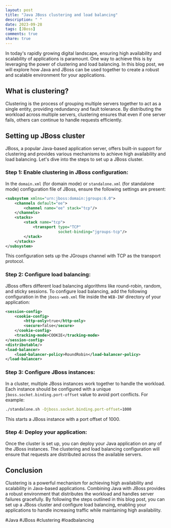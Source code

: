 ```yaml
---
layout: post
title: "Java JBoss clustering and load balancing"
description: " "
date: 2023-09-28
tags: [JBoss]
comments: true
share: true
---
```


In today's rapidly growing digital landscape, ensuring high availability and scalability of applications is paramount. One way to achieve this is by leveraging the power of clustering and load balancing. In this blog post, we will explore how Java and JBoss can be used together to create a robust and scalable environment for your applications.

## What is clustering?

Clustering is the process of grouping multiple servers together to act as a single entity, providing redundancy and fault tolerance. By distributing the workload across multiple servers, clustering ensures that even if one server fails, others can continue to handle requests efficiently.

## Setting up JBoss cluster

JBoss, a popular Java-based application server, offers built-in support for clustering and provides various mechanisms to achieve high availability and load balancing. Let's dive into the steps to set up a JBoss cluster.

### Step 1: Enable clustering in JBoss configuration:

In the `domain.xml` (for domain mode) or `standalone.xml` (for standalone mode) configuration file of JBoss, ensure the following settings are present:

```xml
<subsystem xmlns="urn:jboss:domain:jgroups:6.0">
    <channels default="ee">
        <channel name="ee" stack="tcp"/>
    </channels>
    <stacks>
        <stack name="tcp">
            <transport type="TCP"
                       socket-binding="jgroups-tcp"/>
        </stack>
    </stacks>
</subsystem>
```

This configuration sets up the JGroups channel with TCP as the transport protocol.

### Step 2: Configure load balancing:

JBoss offers different load balancing algorithms like round-robin, random, and sticky sessions. To configure load balancing, add the following configuration in the `jboss-web.xml` file inside the `WEB-INF` directory of your application:

```xml
<session-config>
    <cookie-config>
        <http-only>true</http-only>
        <secure>false</secure>
    </cookie-config>
    <tracking-mode>COOKIE</tracking-mode>
</session-config>
<distributable/>
<load-balancer>
    <load-balancer-policy>RoundRobin</load-balancer-policy>
</load-balancer>
```

### Step 3: Configure JBoss instances:

In a cluster, multiple JBoss instances work together to handle the workload. Each instance should be configured with a unique `jboss.socket.binding.port-offset` value to avoid port conflicts. For example:

```bash
./standalone.sh -Djboss.socket.binding.port-offset=1000
```

This starts a JBoss instance with a port offset of 1000.

### Step 4: Deploy your application:

Once the cluster is set up, you can deploy your Java application on any of the JBoss instances. The clustering and load balancing configuration will ensure that requests are distributed across the available servers.

## Conclusion

Clustering is a powerful mechanism for achieving high availability and scalability in Java-based applications. Combining Java with JBoss provides a robust environment that distributes the workload and handles server failures gracefully. By following the steps outlined in this blog post, you can set up a JBoss cluster and configure load balancing, enabling your applications to handle increasing traffic while maintaining high availability.

#Java #JBoss #clustering #loadbalancing